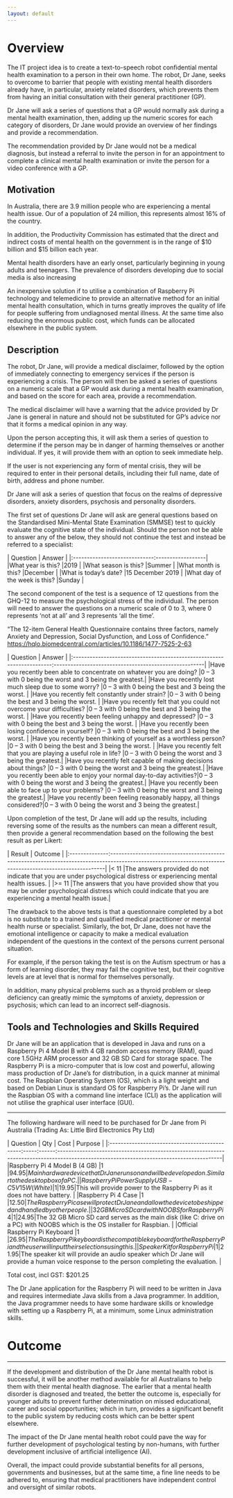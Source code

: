 ```yaml
---
layout: default
---
```


# Overview

The IT project idea is to create a text-to-speech robot confidential mental health examination to a person in their own home. The robot, Dr Jane, seeks to overcome to barrier that people with existing mental health disorders already have, in particular, anxiety related disorders, which prevents them from having an initial consultation with their general practitioner (GP).

Dr Jane will ask a series of questions that a GP would normally ask during a mental health examination, then, adding up the numeric scores for each category of disorders, Dr Jane would provide an overview of her findings and provide a recommendation.

The recommendation provided by Dr Jane would not be a medical diagnosis, but instead a referral to invite the person in for an appointment to complete a clinical mental health examination or invite the person for a video conference with a GP.

## Motivation

In Australia, there are 3.9 million people who are experiencing a mental health issue. Our of a population of 24 million, this represents almost 16% of the country.

In addition, the Productivity Commission has estimated that the direct and indirect costs of mental health on the government is in the range of $10 billion and $15 billion each year.

Mental health disorders have an early onset, particularly beginning in young adults and teenagers. The prevalence of disorders developing due to social media is also increasing <fact something here> 

An inexpensive solution if to utilise a combination of Raspberry Pi technology and telemedicine to provide an alternative method for an initial mental health consultation, which in turns greatly improves the quality of life for people suffering from undiagnosed mental illness. At the same time also reducing the enormous public cost, which funds can be allocated elsewhere in the public system.

## Description

The robot, Dr Jane, will provide a medical disclaimer, followed by the option of immediately connecting to emergency services if the person is experiencing a crisis. The person will then be asked a series of questions on a numeric scale that a GP would ask during a mental health examination, and based on the score for each area, provide a recommendation.

The medical disclaimer will have a warning that the advice provided by Dr Jane is general in nature and should not be substituted for GP’s advice nor that it forms a medical opinion in any way.

Upon the person accepting this, it will ask them a series of question to determine if the person may be in danger of harming themselves or another individual. If yes, it will provide them with an option to seek immediate help.

If the user is not experiencing any form of mental crisis, they will be required to enter in their personal details, including their full name, date of birth, address and phone number.

Dr Jane will ask a series of question that focus on the realms of depressive disorders, anxiety disorders, psychosis and personality disorders. 

The first set of questions Dr Jane will ask are general questions based on the Standardised Mini-Mental State Examination (SMMSE) test to quickly evaluate the cognitive state of the individual. Should the person not be able to answer any of the below, they should not continue the test and instead be referred to a specialist:

| Question	                   | Answer            |
|:-----------------------------:------------------|
|What year is this?	           |2019              |
|What season is this?	       |Summer            |
|What month is this?	       |December          |
|What is today’s date?	       |15 December 2019  |
|What day of the week is this? |Sunday            |

The second component of the test is a sequence of 12 questions from the GHQ-12 to measure the psychological stress of the individual. The person will need to answer the questions on a numeric scale of 0 to 3, where 0 represents ‘not at all’ and 3 represents ‘all the time’.

“The 12-item General Health Questionnaire contains three factors, namely Anxiety and Depression, Social Dysfunction, and Loss of Confidence.”  https://hqlo.biomedcentral.com/articles/10.1186/1477-7525-2-63 

| Question	                                                            | Answer                                               |
|:----------------------------------------------------------------------:------------------------------------------------------|
|Have you recently been able to concentrate on whatever you are doing?	|0 – 3 with 0 being the worst and 3 being the greatest.|
|Have you recently lost much sleep due to some worry?                   |0 – 3 with 0 being the best and 3 being the worst.    |
|Have you recently felt constantly under strain?	                    |0 – 3 with 0 being the best and 3 being the worst.    |
|Have you recently felt that you could not overcome your difficulties?  |0 – 3 with 0 being the best and 3 being the worst.    |
|Have you recently been feeling unhappy and depressed?                  |0 – 3 with 0 being the best and 3 being the worst.    |
|Have you recently been losing confidence in yourself?	                |0 – 3 with 0 being the best and 3 being the worst.    |
|Have you recently been thinking of yourself as a worthless person?	    |0 – 3 with 0 being the best and 3 being the worst.    |
|Have you recently felt that you are playing a useful role in life?	    |0 – 3 with 0 being the worst and 3 being the greatest.|
|Have you recently felt capable of making decisions about things?       |0 – 3 with 0 being the worst and 3 being the greatest.|
|Have you recently been able to enjoy your normal day-to-day activities?|0 – 3 with 0 being the worst and 3 being the greatest.|
|Have you recently been able to face up to your problems?	            |0 – 3 with 0 being the worst and 3 being the greatest.|
|Have you recently been feeling reasonably happy, all things considered?|0 – 3 with 0 being the worst and 3 being the greatest.|


Upon completion of the test, Dr Jane will add up the results, including reversing some of the results as the numbers can mean a different result, then provide a general recommendation based on the following the best result as per Likert:


| Result        | Outcome                                                                                                                                                  |
|:--------------:----------------------------------------------------------------------------------------------------------------------------------------------------------|
|< 11       	|The answers provided do not indicate that you are under psychological distress or experiencing mental health issues.                                      |
|>= 11          |The answers that you have provided show that you may be under psychological distress which could indicate that you are experiencing a mental health issue.|

The drawback to the above tests is that a questionnaire completed by a bot is no substitute to a trained and qualified medical practitioner or mental health nurse or specialist. Similarly, the bot, Dr Jane, does not have the emotional intelligence or capacity to make a medical evaluation independent of the questions in the context of the persons current personal situation.

For example, if the person taking the test is on the Autism spectrum or has a form of learning disorder, they may fail the cognitive test, but their cognitive levels are at level that is normal for themselves personally.

In addition, many physical problems such as a thyroid problem or sleep deficiency can greatly mimic the symptoms of anxiety, depression or psychosis; which can lead to an incorrect self-diagnosis.

## Tools and Technologies and Skills Required

Dr Jane will be an application that is developed in Java and runs on a Raspberry Pi 4 Model B with 4 GB random access memory (RAM), quad core 1.5GHz ARM processor and 32 GB SD Card for storage space. The Raspberry Pi is a micro-computer that is low cost and powerful, allowing mass production of Dr Jane’s for distribution, in a quick manner at minimal cost. The Raspbian Operating System (OS), which is a light weight and based on Debian Linux is standard OS for Raspberry Pi’s. Dr Jane will run the Raspbian OS with a command line interface (CLI) as the application will not utilise the graphical user interface (GUI).

* * *

The following hardware will need to be purchased for Dr Jane from Pi Australia (Trading As: Little Bird Electronics Pty Ltd)

| Question	                                    | Qty | Cost | Purpose                                                                                                                                 |
|:----------------------------------------------:-----:------:-----------------------------------------------------------------------------------------------------------------------------------------|
|Raspberry Pi 4 Model B (4 GB)	                |1    |$94.95|Main hardware device that Dr Jane runs on and will be developed on. Similar to the desktop box of a PC.                                  |
|Raspberry Pi Power Supply USB-C 5V 15W (White) |1    |$19.95|This will provide power to the Raspberry Pi as it does not have battery.                                                                 |
|Raspberry Pi 4 Case	                        |1    |$12.50|The Raspberry Pi case will protect Dr Jane and allow the device to be shipped and handled by other people.                               |
|32GB MicroSD card with NOOBS for Raspberry Pi 4|1    |$24.95|The 32 GB Micro SD card serves as the main disk (like C: drive on a PC) with NOOBS which is the OS installer for Raspbian.               |
|Official Raspberry Pi Keyboard                 |1    |$26.95|The Raspberry Pi keyboard is the compatible keyboard for the Raspberry Pi and the user will input their selections using this.           |
|Speaker Kit for Raspberry Pi	                |1    |$21.95|The speaker kit will provide an audio speaker which Dr Jane will provide a human voice response to the person completing the evaluation. |


Total cost, incl GST: $201.25

The Dr Jane application for the Raspberry Pi will need to be written in Java and requires intermediate Java skills from a Java programmer. In addition, the Java programmer needs to have some hardware skills or knowledge with setting up a Raspberry Pi, at a minimum, some Linux administration skills.

# Outcome
* * *

If the development and distribution of the Dr Jane mental health robot is successful, it will be another method available for all Australians to help them with their mental health diagnose. The earlier that a mental health disorder is diagnosed and treated, the better the outcome is, especially for younger adults to prevent further determination on missed educational, career and social opportunities; which in turn, provides a significant benefit to the public system by reducing costs which can be better spent elsewhere.

The impact of the Dr Jane mental health robot could pave the way for further development of psychological testing by non-humans, with further development inclusive of artificial intelligence (AI).

Overall, the impact could provide substantial benefits for all persons, governments and businesses, but at the same time, a fine line needs to be adhered to, ensuring that medical practitioners have independent control and oversight of similar robots.
